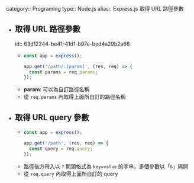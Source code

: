 category:: Programing
type:: Node.js
alias:: Express.js 取得 URL 路徑參數

- ## 取得 URL 路徑參數
  id:: 63d12244-be41-41d1-b97e-bed4a29b2a66
	- ```javascript
	  const app = express();
	  
	  app.get('/path/:[param]', (res, req) => {
	    const params = req.params;
	  });
	  ```
	- **param**: 可以為自訂路徑名稱
	- 從 `req.params` 內取得上面所自訂的路徑名稱
- ## 取得 URL query 參數
	- ```javascript
	  const app = express();
	  
	  app.get('/path', (res, req) => {
	    const query = req.query;
	  });
	  ```
	- 路徑後方帶入以 `?` 開頭格式為 `key=value` 的字串，多個參數以「`&`」隔開
	- 從 `req.query` 內取得上面所自訂的 query
